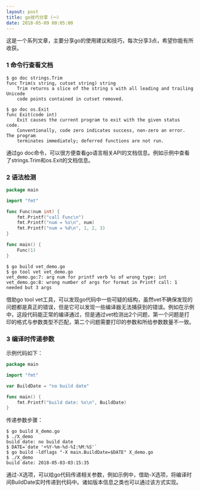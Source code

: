 ```yaml
---
layout: post
title: go技巧分享（一）
date: 2018-05-09 00:05:00
---
```


这是一个系列文章，主要分享go的使用建议和技巧，每次分享3点，希望你能有所收获。

### 1 命令行查看文档

```
$ go doc strings.Trim
func Trim(s string, cutset string) string
    Trim returns a slice of the string s with all leading and trailing Unicode
    code points contained in cutset removed.

$ go doc os.Exit
func Exit(code int)
    Exit causes the current program to exit with the given status code.
    Conventionally, code zero indicates success, non-zero an error. The program
    terminates immediately; deferred functions are not run.

```

通过go doc命令，可以很方便查看go语言相关API的文档信息。例如示例中查看了strings.Trim和os.Exit的文档信息。

### 2 语法检测

```go
package main

import "fmt"

func Func(num int) {
    fmt.Printf("call Func\n")
    fmt.Printf("num = %s\n", num)
    fmt.Printf("num = %d\n", 1, 2, 3)
}

func main() {
    Func(1)
}
```

```
$ go build vet_demo.go
$ go tool vet vet_demo.go
vet_demo.go:7: arg num for printf verb %s of wrong type: int
vet_demo.go:8: wrong number of args for format in Printf call: 1 needed but 3 args
```

借助go tool vet工具，可以发现go代码中一些可疑的结构，虽然vet不确保发现的问题都是真正的错误，但是它可以发现一些编译器无法捕获到的错误。例如在示例中，这段代码能正常的编译通过，但是通过vet检测出2个问题，第一个问题是打印的格式与参数类型不匹配，第二个问题需要打印的参数和所给参数数量不一致。

### 3 编译时传递参数

示例代码如下：

```go
package main

import "fmt"

var BuildDate = "no build date"

func main() {
    fmt.Printf("build date: %s\n", BuildDate)
}
```

传递参数步骤：

```
$ go build X_demo.go
$ ./X_demo
build date: no build date
$ DATE=`date '+%Y-%m-%d-%I:%M:%S'`
$ go build -ldflags "-X main.BuildDate=$DATE" X_demo.go
$ ./X_demo
build date: 2018-05-03-03:15:35
```

通过-X选项，可以给go代码传递相关参数，例如示例中，借助-X选项，将编译时间BuildDate实时传递到代码中。诸如版本信息之类也可以通过该方式实现。



